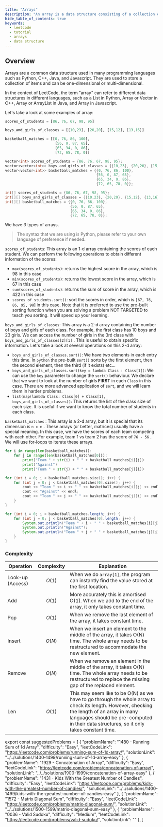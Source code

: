 ```yaml
---
title: "Arrays"
description: "An array is a data structure consisting of a collection of elements."
hide_table_of_contents: true
keywords:
  - leetcode
  - tutorial
  - arrays
  - data structure
---
```


<TutorialCredits authors="@heiheihang, @wingkwong"/>

## Overview

Arrays are a common data structure used in many programming languages such as Python, C++, Java, and Javascript. They are used to store a collection of items and can be one-dimensional or multi-dimensional.

In the context of LeetCode, the term "array" can refer to different data structures in different languages, such as a List in Python, Array or Vector in C++, Array or ArrayList in Java, and Array in Javascript.

Let's take a look at some examples of array:

<Tabs>
<TabItem value="py" label="Python">
<SolutionAuthor name="@heiheihang"/>

```py
scores_of_students = [86, 76, 67, 98, 95]

boys_and_girls_of_classes = [[10,23], [20,20], [15,12], [13,16]]

basketball_matches = [[0, 76, 86, 100],
                       [56, 0, 87, 65],
                       [65, 34, 0, 86],
                       [72, 65, 78, 0]]
```

</TabItem>

<TabItem value="cpp" label="C++">
<SolutionAuthor name="@wingkwong"/>

```cpp
vector<int> scores_of_students = {86, 76, 67, 98, 95};
vector<vector<int>> boys_and_girls_of_classes = {{10,23}, {20,20}, {15,12}, {13,16}};
vector<vector<int>> basketball_matches = {{0, 76, 86, 100},
                                          {56, 0, 87, 65},
                                          {65, 34, 0, 86},
                                          {72, 65, 78, 0}};
```

</TabItem>

<TabItem value="java" label="Java">
<SolutionAuthor name="@wingkwong"/>

```java
int[] scores_of_students = {86, 76, 67, 98, 95};
int[][] boys_and_girls_of_classes = {{10,23}, {20,20}, {15,12}, {13,16}};
int[][] basketball_matches = {{0, 76, 86, 100},
                              {56, 0, 87, 65},
                              {65, 34, 0, 86},
                              {72, 65, 78, 0}};
```

</TabItem>
</Tabs>

We have 3 types of arrays.

> The syntax that we are using is Python, please refer to your own language of preference if needed.

`scores_of_students`: This array is an 1-d array containing the scores of each student. We can perform the following operations to obtain different information of the scores:

- `max(scores_of_students)`: returns the highest score in the array, which is 98 in this case
- `min(scores_of_students)`: returns the lowest score in the array, which is 67 in this case
- `sum(scores_of_students)`: returns the sum of score in the array, which is 422 in this case
- `scores_of_students.sort()`: sort the scores in order, which is `[67, 76, 86, 95, 98`] in this case. Note that it is preferred to use the pre-built sorting function when you are solving a problem NOT TARGETED to teach you sorting. It will speed up your learning.

`boys_and_girls_of_classes`: This array is a 2-d array containing the number of boys and girls of each class. For example, the first class has 10 boys and 23 girls. We can access the number of girls in the 3rd class with `boys_and_girls_of_classes[2][1]` . This is useful to obtain specific information. Let's take a look at several operations on this 2-d array:

- `boys_and_girls_of_classes.sort()`: We have two elements in each entry this time. In `python` the pre-built `sort()` sorts by the first element, then the second element, then the third (if it exists) etc...
- `boys_and_girls_of_classes.sort(key = lambda Class : Class[1])`: We can use the `key` parameter to change the `sort()` behaviour. We declare that we want to look at the number of girls **FIRST** in each `Class` in this case. There are more advanced application of `sort`, and we will learn them in harder problems.
- `list(map(lambda Class: Class[0] + Class[1], boys_and_girls_of_classes))`: This returns the list of the class size of each size. It is useful if we want to know the total number of students in each class.

`basketball_matches` : This array is a 2-d array, but it is special that its dimension is `n x n` . These arrays (or better, matrices) usually have a special meaning. In this case, we have the scores of each team competing with each other. For example, team 1 vs team 2 has the score of `76 - 56` . We will use for-loops to iterate these arrays.

<Tabs>
<TabItem value="py" label="Python">
<SolutionAuthor name="@heiheihang"/>

```py
for i in range(len(basketball_matches)):
    for j in range(len(basketball_matches[0])):
        print("Team " + str(i) + " " + basketball_matches[i][j])
        print("Against")
        print("Team " + str(j) + " " + basketball_matches[j][i])
```

</TabItem>

<TabItem value="cpp" label="C++">
<SolutionAuthor name="@wingkwong"/>

```cpp
for (int i = 0; i < basketball_matches.size(); i++) {
    for (int j = 0; j < basketball_matches[0].size(); j++) {
        cout << "Team " << i << " " << basketball_matches[i][j] << endl;
        cout << "Against" << endl;
        cout << "Team " << j << " " << basketball_matches[j][i] << endl;
    }
}
```

</TabItem>

<TabItem value="java" label="Java">
<SolutionAuthor name="@wingkwong"/>

```java
for (int i = 0; i < basketball_matches.length; i++) {
    for (int j = 0; j < basketball_matches[0].length; j++) {
        System.out.println("Team " + i + " " + basketball_matches[i][j]);
        System.out.println("Against");
        System.out.println("Team " + j + " " + basketball_matches[j][i]);
    }
}
```

</TabItem>
</Tabs>

### Complexity

| Operation        | Complexity | Explanation                                                                                                                                                                                                                             |
| ---------------- | ---------- | --------------------------------------------------------------------------------------------------------------------------------------------------------------------------------------------------------------------------------------- |
| Look-up (Access) | $$O(1)$$   | When we do `array[1]`, the program can instantly find the value stored at the first location.                                                                                                                                           |
| Add              | $$O(1)$$   | More accurately this is amortised O(1). When we add to the end of the array, it only takes constant time.                                                                                                                               |
| Pop              | $$O(1)$$   | When we remove the last element of the array, it takes constant time.                                                                                                                                                                   |
| Insert           | $$O(N)$$   | When we insert an element to the middle of the array, it takes O(N) time. The whole array needs to be restructured to accommodate the new element.                                                                                      |
| Remove           | $$O(N)$$   | When we remove an element in the middle of the array, it takes O(N) time. The whole array needs to be restructured to replace the missing gap of the replaced element.                                                                  |
| Len              | $$O(1)$$   | This may seem like to be O(N) as we have to go through the whole array to check its length. However, checking the length of an array in many languages should be pre-computed in their data structures, so it only takes constant time. |

export const suggestedProblems = [
{
"problemName": "1480 - Running Sum of 1d Array",
"difficulty": "Easy",
"leetCodeLink": "https://leetcode.com/problems/running-sum-of-1d-array/",
"solutionLink": "../../solutions/1400-1499/running-sum-of-1d-array-easy"
},
{
"problemName": "1929 - Concatenation of Array",
"difficulty": "Easy",
"leetCodeLink": "https://leetcode.com/problems/concatenation-of-array/",
"solutionLink": "../../solutions/1900-1999/concatenation-of-array-easy"
},
{
"problemName": "1431 - Kids With the Greatest Number of Candies",
"difficulty": "Easy",
"leetCodeLink": "https://leetcode.com/problems/kids-with-the-greatest-number-of-candies/",
"solutionLink": "../../solutions/1400-1499/kids-with-the-greatest-number-of-candies-easy"
},
{
"problemName": "1572 - Matrix Diagonal Sum",
"difficulty": "Easy",
"leetCodeLink": "https://leetcode.com/problems/matrix-diagonal-sum/",
"solutionLink": "../../solutions/1500-1599/matrix-diagonal-sum-easy"
},
{
"problemName": "0036 - Valid Sudoku",
"difficulty": "Medium",
"leetCodeLink": "https://leetcode.com/problems/valid-sudoku/",
"solutionLink": ""
},
]

<Table title="Suggested Problems" data={suggestedProblems} />

